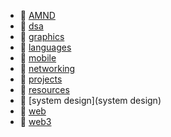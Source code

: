 * 📂 [AMND](AMND)
* 📂 [dsa](dsa)
* 📂 [graphics](graphics)
* 📂 [languages](languages)
* 📂 [mobile](mobile)
* 📂 [networking](networking)
* 📂 [projects](projects)
* 📂 [resources](resources)
* 📂 [system design](system design)
* 📂 [web](web)
* 📂 [web3](web3)
